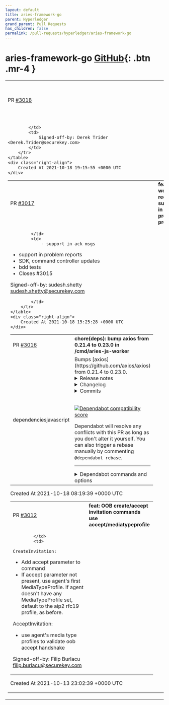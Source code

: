 ```yaml
---
layout: default
title: aries-framework-go
parent: Hyperledger
grand_parent: Pull Requests
has_children: false
permalink: /pull-requests/hyperledger/aries-framework-go
---
```


# aries-framework-go <span class="fs-3 right-align">[GitHub](https://github.com/hyperledger/aries-framework-go){: .btn .mr-4 }</span>


<div>
    <table>
        <tr>
            <td>
                PR <a href="https://github.com/hyperledger/aries-framework-go/pull/3018" class=".btn">#3018</a>
            </td>
            <td>
                <b>
                    docs: Add clarification to Next method in Iterator interface
                </b>
            </td>
        </tr>
        <tr>
            <td>
                
            </td>
            <td>
                Signed-off-by: Derek Trider <Derek.Trider@securekey.com>
            </td>
        </tr>
    </table>
    <div class="right-align">
        Created At 2021-10-18 19:15:55 +0000 UTC
    </div>
</div>

<div>
    <table>
        <tr>
            <td>
                PR <a href="https://github.com/hyperledger/aries-framework-go/pull/3017" class=".btn">#3017</a>
            </td>
            <td>
                <b>
                    feat: web-redirect support in present proof
                </b>
            </td>
        </tr>
        <tr>
            <td>
                
            </td>
            <td>
                - support in ack msgs
- support in problem reports
- SDK, command controller updates
- bdd tests
- Closes #3015

Signed-off-by: sudesh.shetty <sudesh.shetty@securekey.com>

            </td>
        </tr>
    </table>
    <div class="right-align">
        Created At 2021-10-18 15:25:28 +0000 UTC
    </div>
</div>

<div>
    <table>
        <tr>
            <td>
                PR <a href="https://github.com/hyperledger/aries-framework-go/pull/3016" class=".btn">#3016</a>
            </td>
            <td>
                <b>
                    chore(deps): bump axios from 0.21.4 to 0.23.0 in /cmd/aries-js-worker
                </b>
            </td>
        </tr>
        <tr>
            <td>
                <span class="chip">dependencies</span><span class="chip">javascript</span>
            </td>
            <td>
                Bumps [axios](https://github.com/axios/axios) from 0.21.4 to 0.23.0.
<details>
<summary>Release notes</summary>
<p><em>Sourced from <a href="https://github.com/axios/axios/releases">axios's releases</a>.</em></p>
<blockquote>
<h2>v0.23.0</h2>
<h3>0.23.0 (October 12, 2021)</h3>
<p>Breaking changes:</p>
<ul>
<li>Distinguish request and response data types (<a href="https://github-redirect.dependabot.com/axios/axios/pull/4116">#4116</a>)</li>
<li>Change never type to unknown (<a href="https://github-redirect.dependabot.com/axios/axios/pull/4142">#4142</a>)</li>
<li>Fixed TransitionalOptions typings (<a href="https://github-redirect.dependabot.com/axios/axios/pull/4147">#4147</a>)</li>
</ul>
<p>Fixes and Functionality:</p>
<ul>
<li>Adding globalObject: 'this' to webpack config (<a href="https://github-redirect.dependabot.com/axios/axios/pull/3176">#3176</a>)</li>
<li>Adding insecureHTTPParser type to AxiosRequestConfig (<a href="https://github-redirect.dependabot.com/axios/axios/pull/4066">#4066</a>)</li>
<li>Fix missing semicolon in typings (<a href="https://github-redirect.dependabot.com/axios/axios/pull/4115">#4115</a>)</li>
<li>Fix response headers types (<a href="https://github-redirect.dependabot.com/axios/axios/pull/4136">#4136</a>)</li>
</ul>
<p>Internal and Tests:</p>
<ul>
<li>Improve timeout error when timeout is browser default (<a href="https://github-redirect.dependabot.com/axios/axios/pull/3209">#3209</a>)</li>
<li>Fix node version on CI (<a href="https://github-redirect.dependabot.com/axios/axios/pull/4069">#4069</a>)</li>
<li>Added testing to TypeScript portion of project (<a href="https://github-redirect.dependabot.com/axios/axios/pull/4140">#4140</a>)</li>
</ul>
<p>Documentation:</p>
<ul>
<li>Rename Angular to AngularJS (<a href="https://github-redirect.dependabot.com/axios/axios/pull/4114">#4114</a>)</li>
</ul>
<p>Huge thanks to everyone who contributed to this release via code (authors listed below) or via reviews and triaging on GitHub:</p>
<ul>
<li><a href="https://github.com/axios/axios/blob/HEAD/mailto:jasonsaayman@gmail.com">Jay</a></li>
<li><a href="https://github.com/Evan-Finkelstein">Evan-Finkelstein</a></li>
<li><a href="https://github.com/Jezorko">Paweł Szymański</a></li>
<li><a href="https://github.com/dobesv">Dobes Vandermeer</a></li>
<li><a href="https://github.com/caugner">Claas Augner</a></li>
<li><a href="https://github.com/remcohaszing">Remco Haszing</a></li>
<li><a href="https://github.com/egmen">Evgeniy</a></li>
<li><a href="https://github.com/DigitalBrainJS">Dmitriy Mozgovoy</a></li>
</ul>
<h2>v0.22.0</h2>
<h3>0.22.0 (October 01, 2021)</h3>
<p>Fixes and Functionality:</p>
<ul>
<li>Caseless header comparing in HTTP adapter (<a href="https://github-redirect.dependabot.com/axios/axios/pull/2880">#2880</a>)</li>
<li>Avoid package.json import fixing issues and warnings related to this (<a href="https://github-redirect.dependabot.com/axios/axios/pull/4041">#4041</a>), (<a href="https://github-redirect.dependabot.com/axios/axios/pull/4065">#4065</a>)</li>
<li>Fixed cancelToken leakage and added AbortController support (<a href="https://github-redirect.dependabot.com/axios/axios/pull/3305">#3305</a>)</li>
<li>Updating CI to run on release branches</li>
<li>Bump follow redirects version</li>
<li>Fixed default transitional config for custom Axios instance; (<a href="https://github-redirect.dependabot.com/axios/axios/pull/4052">#4052</a>)</li>
</ul>
<p>Huge thanks to everyone who contributed to this release via code (authors listed below) or via reviews and triaging on GitHub:</p>
<ul>
<li><a href="https://github.com/axios/axios/blob/HEAD/mailto:jasonsaayman@gmail.com">Jay</a></li>
<li><a href="https://github.com/mastermatt">Matt R. Wilson</a></li>
<li><a href="https://github.com/chinesedfan">Xianming Zhong</a></li>
<li><a href="https://github.com/DigitalBrainJS">Dmitriy Mozgovoy</a></li>
</ul>
</blockquote>
</details>
<details>
<summary>Changelog</summary>
<p><em>Sourced from <a href="https://github.com/axios/axios/blob/master/CHANGELOG.md">axios's changelog</a>.</em></p>
<blockquote>
<h3>0.23.0 (October 12, 2021)</h3>
<p>Breaking changes:</p>
<ul>
<li>Distinguish request and response data types (<a href="https://github-redirect.dependabot.com/axios/axios/pull/4116">#4116</a>)</li>
<li>Change never type to unknown (<a href="https://github-redirect.dependabot.com/axios/axios/pull/4142">#4142</a>)</li>
<li>Fixed TransitionalOptions typings (<a href="https://github-redirect.dependabot.com/axios/axios/pull/4147">#4147</a>)</li>
</ul>
<p>Fixes and Functionality:</p>
<ul>
<li>Adding globalObject: 'this' to webpack config (<a href="https://github-redirect.dependabot.com/axios/axios/pull/3176">#3176</a>)</li>
<li>Adding insecureHTTPParser type to AxiosRequestConfig (<a href="https://github-redirect.dependabot.com/axios/axios/pull/4066">#4066</a>)</li>
<li>Fix missing semicolon in typings (<a href="https://github-redirect.dependabot.com/axios/axios/pull/4115">#4115</a>)</li>
<li>Fix response headers types (<a href="https://github-redirect.dependabot.com/axios/axios/pull/4136">#4136</a>)</li>
</ul>
<p>Internal and Tests:</p>
<ul>
<li>Improve timeout error when timeout is browser default (<a href="https://github-redirect.dependabot.com/axios/axios/pull/3209">#3209</a>)</li>
<li>Fix node version on CI (<a href="https://github-redirect.dependabot.com/axios/axios/pull/4069">#4069</a>)</li>
<li>Added testing to TypeScript portion of project (<a href="https://github-redirect.dependabot.com/axios/axios/pull/4140">#4140</a>)</li>
</ul>
<p>Documentation:</p>
<ul>
<li>Rename Angular to AngularJS (<a href="https://github-redirect.dependabot.com/axios/axios/pull/4114">#4114</a>)</li>
</ul>
<p>Huge thanks to everyone who contributed to this release via code (authors listed below) or via reviews and triaging on GitHub:</p>
<ul>
<li><a href="https://github.com/axios/axios/blob/master/mailto:jasonsaayman@gmail.com">Jay</a></li>
<li><a href="https://github.com/Evan-Finkelstein">Evan-Finkelstein</a></li>
<li><a href="https://github.com/Jezorko">Paweł Szymański</a></li>
<li><a href="https://github.com/dobesv">Dobes Vandermeer</a></li>
<li><a href="https://github.com/caugner">Claas Augner</a></li>
<li><a href="https://github.com/remcohaszing">Remco Haszing</a></li>
<li><a href="https://github.com/egmen">Evgeniy</a></li>
<li><a href="https://github.com/DigitalBrainJS">Dmitriy Mozgovoy</a></li>
</ul>
<h3>0.22.0 (October 01, 2021)</h3>
<p>Fixes and Functionality:</p>
<ul>
<li>Caseless header comparing in HTTP adapter (<a href="https://github-redirect.dependabot.com/axios/axios/pull/2880">#2880</a>)</li>
<li>Avoid package.json import fixing issues and warnings related to this (<a href="https://github-redirect.dependabot.com/axios/axios/pull/4041">#4041</a>), (<a href="https://github-redirect.dependabot.com/axios/axios/pull/4065">#4065</a>)</li>
<li>Fixed cancelToken leakage and added AbortController support (<a href="https://github-redirect.dependabot.com/axios/axios/pull/3305">#3305</a>)</li>
<li>Updating CI to run on release branches</li>
<li>Bump follow redirects version</li>
<li>Fixed default transitional config for custom Axios instance; (<a href="https://github-redirect.dependabot.com/axios/axios/pull/4052">#4052</a>)</li>
</ul>
<p>Huge thanks to everyone who contributed to this release via code (authors listed below) or via reviews and triaging on GitHub:</p>
<ul>
<li><a href="https://github.com/axios/axios/blob/master/mailto:jasonsaayman@gmail.com">Jay</a></li>
<li><a href="https://github.com/mastermatt">Matt R. Wilson</a></li>
<li><a href="https://github.com/chinesedfan">Xianming Zhong</a></li>
<li><a href="https://github.com/DigitalBrainJS">Dmitriy Mozgovoy</a></li>
</ul>
</blockquote>
</details>
<details>
<summary>Commits</summary>
<ul>
<li><a href="https://github.com/axios/axios/commit/1025d1231a7747503188459dd5a6d1effdcea928"><code>1025d12</code></a> Release v0.23.0</li>
<li><a href="https://github.com/axios/axios/commit/6d1e30fd80abbf198bca61e7339264e6782dfd73"><code>6d1e30f</code></a> Prepared release notes</li>
<li><a href="https://github.com/axios/axios/commit/20e8b6bc8c27f368ab48241dc14b89bc768ff5f1"><code>20e8b6b</code></a> chore(docs): rename Angular to AngularJS (<a href="https://github-redirect.dependabot.com/axios/axios/issues/4114">#4114</a>)</li>
<li><a href="https://github.com/axios/axios/commit/94a93447992392441f1928dffc9f10529ecec417"><code>94a9344</code></a> Test types (<a href="https://github-redirect.dependabot.com/axios/axios/issues/4140">#4140</a>)</li>
<li><a href="https://github.com/axios/axios/commit/fce210a67e240820cc2c9b146ac80ba6985b8477"><code>fce210a</code></a> Fixed TransitionalOptions typings (<a href="https://github-redirect.dependabot.com/axios/axios/issues/4147">#4147</a>)</li>
<li><a href="https://github.com/axios/axios/commit/547815d9fda524babf9e2b3e9f1648834cb44cb5"><code>547815d</code></a> Mending merge conflict</li>
<li><a href="https://github.com/axios/axios/commit/e462973a4b23e9541efe3e64ca120ae9111a6ad8"><code>e462973</code></a> fix response headers types (<a href="https://github-redirect.dependabot.com/axios/axios/issues/4136">#4136</a>)</li>
<li><a href="https://github.com/axios/axios/commit/7c9a5c5c840b726d621a15f9f859029fff13c961"><code>7c9a5c5</code></a> Fix missing semicolon in typings (<a href="https://github-redirect.dependabot.com/axios/axios/issues/4115">#4115</a>)</li>
<li><a href="https://github.com/axios/axios/commit/6c002323a6bf1efb66942cc130bd8d7cce212930"><code>6c00232</code></a> Change never type to unknown (<a href="https://github-redirect.dependabot.com/axios/axios/issues/4142">#4142</a>)</li>
<li><a href="https://github.com/axios/axios/commit/28a06e6d95b6a8d4f65148743683e85b90719352"><code>28a06e6</code></a> Distinguish request and response data types (<a href="https://github-redirect.dependabot.com/axios/axios/issues/4116">#4116</a>)</li>
<li>Additional commits viewable in <a href="https://github.com/axios/axios/compare/v0.21.4...v0.23.0">compare view</a></li>
</ul>
</details>
<br />


[![Dependabot compatibility score](https://dependabot-badges.githubapp.com/badges/compatibility_score?dependency-name=axios&package-manager=npm_and_yarn&previous-version=0.21.4&new-version=0.23.0)](https://docs.github.com/en/github/managing-security-vulnerabilities/about-dependabot-security-updates#about-compatibility-scores)

Dependabot will resolve any conflicts with this PR as long as you don't alter it yourself. You can also trigger a rebase manually by commenting `@dependabot rebase`.

[//]: # (dependabot-automerge-start)
[//]: # (dependabot-automerge-end)

---

<details>
<summary>Dependabot commands and options</summary>
<br />

You can trigger Dependabot actions by commenting on this PR:
- `@dependabot rebase` will rebase this PR
- `@dependabot recreate` will recreate this PR, overwriting any edits that have been made to it
- `@dependabot merge` will merge this PR after your CI passes on it
- `@dependabot squash and merge` will squash and merge this PR after your CI passes on it
- `@dependabot cancel merge` will cancel a previously requested merge and block automerging
- `@dependabot reopen` will reopen this PR if it is closed
- `@dependabot close` will close this PR and stop Dependabot recreating it. You can achieve the same result by closing it manually
- `@dependabot ignore this major version` will close this PR and stop Dependabot creating any more for this major version (unless you reopen the PR or upgrade to it yourself)
- `@dependabot ignore this minor version` will close this PR and stop Dependabot creating any more for this minor version (unless you reopen the PR or upgrade to it yourself)
- `@dependabot ignore this dependency` will close this PR and stop Dependabot creating any more for this dependency (unless you reopen the PR or upgrade to it yourself)


</details>
            </td>
        </tr>
    </table>
    <div class="right-align">
        Created At 2021-10-18 08:19:39 +0000 UTC
    </div>
</div>

<div>
    <table>
        <tr>
            <td>
                PR <a href="https://github.com/hyperledger/aries-framework-go/pull/3012" class=".btn">#3012</a>
            </td>
            <td>
                <b>
                    feat: OOB create/accept invitation commands use accept/mediatypeprofile
                </b>
            </td>
        </tr>
        <tr>
            <td>
                
            </td>
            <td>
                CreateInvitation:
- Add accept parameter to command
- If accept parameter not present, use agent's first MediaTypeProfile.
  If agent doesn't have any MediaTypeProfile set, default to the aip2 rfc19
  profile, as before.

AcceptInvitation:
- use agent's media type profiles to validate oob accept handshake

Signed-off-by: Filip Burlacu <filip.burlacu@securekey.com>
            </td>
        </tr>
    </table>
    <div class="right-align">
        Created At 2021-10-13 23:02:39 +0000 UTC
    </div>
</div>

